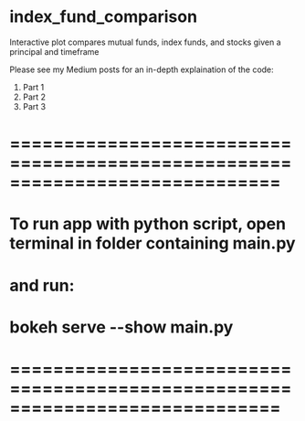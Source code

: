 # index_fund_comparison
Interactive plot compares mutual funds, index funds, and stocks given a principal and timeframe

Please see my Medium posts for an in-depth explaination of the code:
1. Part 1
2. Part 2
3. Part 3

# =============================================================================
# To run app with python script, open terminal in folder containing main.py
# and run:
#     bokeh serve --show main.py
# =============================================================================
